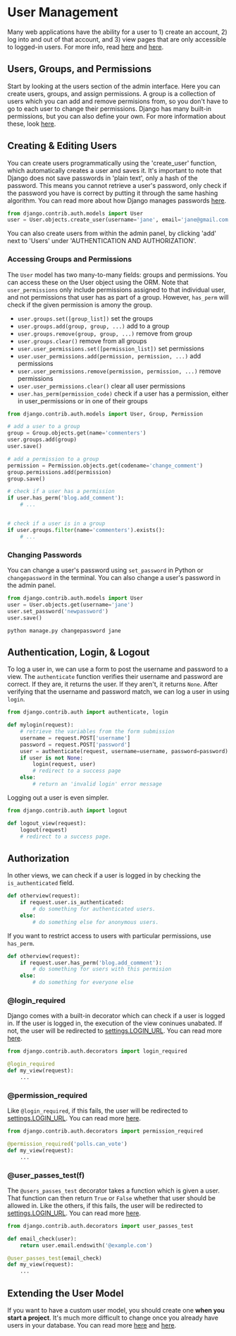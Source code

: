 
# User Management

Many web applications have the ability for a user to 1) create an account, 2) log into and out of that account, and 3) view pages that are only accessible to logged-in users. For more info, read [here](https://docs.djangoproject.com/en/2.0/topics/auth/) and [here](https://developer.mozilla.org/en-US/docs/Learn/Server-side/Django/Authentication).


## Users, Groups, and Permissions

Start by looking at the users section of the admin interface. Here you can create users, groups, and assign permissions. A group is a collection of users which you can add and remove permisions from, so you don't have to go to each user to change their permissions. Django has many built-in permissions, but you can also define your own. For more information about these, look [here](https://docs.djangoproject.com/en/2.0/ref/contrib/auth/).

## Creating & Editing Users

You can create users programmatically using the 'create_user' function, which automatically creates a user and saves it. It's important to note that Django does not save passwords in 'plain text', only a hash of the password. This means you cannot retrieve a user's password, only check if the password you have is correct by putting it through the same hashing algorithm. You can read more about how Django manages passwords [here](https://docs.djangoproject.com/en/2.0/topics/auth/passwords/).

```python
from django.contrib.auth.models import User
user = User.objects.create_user(username='jane', email='jane@gmail.com', password='janespassword')
```

You can also create users from within the admin panel, by clicking 'add' next to 'Users' under 'AUTHENTICATION AND AUTHORIZATION'.


### Accessing Groups and Permissions

The `User` model has two many-to-many fields: groups and permissions. You can access these on the User object using the ORM. Note that `user_permissions` only include permissions assigned to that individual user, and not permissions that user has as part of a group. However, `has_perm` will check if the given permission is amony the group.

- `user.groups.set([group_list])` set the groups
- `user.groups.add(group, group, ...)` add to a group
- `user.groups.remove(group, group, ...)` remove from group
- `user.groups.clear()` remove from all groups
- `user.user_permissions.set([permission_list])` set permissions
- `user.user_permissions.add(permission, permission, ...)` add permissions
- `user.user_permissions.remove(permission, permission, ...)` remove permissions
- `user.user_permissions.clear()` clear all user permissions
- `user.has_perm(permission_code)` check if a user has a permission, either in user_permissions or in one of their groups

```python
from django.contrib.auth.models import User, Group, Permission

# add a user to a group
group = Group.objects.get(name='commenters')
user.groups.add(group)
user.save()

# add a permission to a group
permission = Permission.objects.get(codename='change_comment')
group.permissions.add(permission)
group.save()

# check if a user has a permission
if user.has_perm('blog.add_comment'):
    # ...


# check if a user is in a group
if user.groups.filter(name='commenters').exists():
    # ...
```

### Changing Passwords

You can change a user's password using `set_password` in Python or `changepassword` in the terminal. You can also change a user's password in the admin panel.

```python
from django.contrib.auth.models import User
user = User.objects.get(username='jane')
user.set_password('newpassword')
user.save()
``` 

```
python manage.py changepassword jane
```

## Authentication, Login, & Logout

To log a user in, we can use a form to post the username and password to a view. The `authenticate` function verifies their username and password are correct. If they are, it returns the user. If they aren't, it returns `None`. After verifying that the username and password match, we can log a user in using `login`.

```python
from django.contrib.auth import authenticate, login

def mylogin(request):
    # retrieve the variables from the form submission
    username = request.POST['username']
    password = request.POST['password']
    user = authenticate(request, username=username, password=password)
    if user is not None:
        login(request, user)
        # redirect to a success page
    else:
        # return an 'invalid login' error message
```

Logging out a user is even simpler.

```python
from django.contrib.auth import logout

def logout_view(request):
    logout(request)
    # redirect to a success page.
```

## Authorization

In other views, we can check if a user is logged in by checking the `is_authenticated` field.

```python
def otherview(request):
    if request.user.is_authenticated:
        # do something for authenticated users.
    else:
        # do something else for anonymous users.
```

If you want to restrict access to users with particular permissions, use `has_perm`.

```python
def otherview(request):
    if request.user.has_perm('blog.add_comment'):
        # do something for users with this permision
    else:
        # do something for everyone else
```

### @login_required

Django comes with a built-in decorator which can check if a user is logged in. If the user is logged in, the execution of the view coninues unabated. If not, the user will be redirected to [settings.LOGIN_URL](https://docs.djangoproject.com/en/2.0/ref/settings/#std:setting-LOGIN_URL). You can read more [here](https://docs.djangoproject.com/en/2.0/topics/auth/default/#the-login-required-decorator).

```python
from django.contrib.auth.decorators import login_required

@login_required
def my_view(request):
    ...
```

### @permission_required

Like `@login_required`, if this fails, the user will be redirected to [settings.LOGIN_URL](https://docs.djangoproject.com/en/2.0/ref/settings/#std:setting-LOGIN_URL).
You can read more [here](https://docs.djangoproject.com/en/2.0/topics/auth/default/#the-permission-required-decorator).

```python
from django.contrib.auth.decorators import permission_required

@permission_required('polls.can_vote')
def my_view(request):
    ...
```

### @user_passes_test(f)

The `@users_passes_test` decorator takes a function which is given a user. That function can then return `True` or `False` whether that user should be allowed in. Like the others, if this fails, the user will be redirected to [settings.LOGIN_URL](https://docs.djangoproject.com/en/2.0/ref/settings/#std:setting-LOGIN_URL). You can read more [here](https://docs.djangoproject.com/en/2.0/topics/auth/default/#limiting-access-to-logged-in-users-that-pass-a-test).


```python
from django.contrib.auth.decorators import user_passes_test

def email_check(user):
    return user.email.endswith('@example.com')

@user_passes_test(email_check)
def my_view(request):
    ...
```


## Extending the User Model

If you want to have a custom user model, you should create one **when you start a project**. It's much more difficult to change once you already have users in your database. You can read more [here](https://docs.djangoproject.com/en/2.0/topics/auth/customizing/#auth-custom-user) and [here](https://simpleisbetterthancomplex.com/tutorial/2016/07/22/how-to-extend-django-user-model.html).

